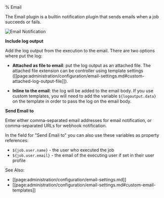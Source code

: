 % Email

The Email plugin is a builtin notification plugin that sends emails when a job succeeds or fails.


![Email Notification](../../figures/email-notification.png)


**Include log output**

Add the log output from the execution to the email. There are two options where put the log:

* **Attached as file to email**: put the log output as an attached file. 
The attached file extension can be controller using template settings ([[page:administration/configuration/email-settings.md#custom-attached-log-output-file]]).

* **Inline to the email**: the log will be added to the email body.
If you use custom templates, you will need to add the variable `${logoutput.data}` on the template in order to pass the log on the email body.

**Send Email to**

Enter either comma-separated email addresses for email notification, or comma-separated URLs for webhook notification.

In the field for "Send Email to" you can also use these variables as property references:

* `${job.user.name}` - the user who executed the job
* `${job.user.email}` - the email of the executing user if set in their user profile


See Also:

* [[page:administration/configuration/email-settings.md]]
* [[page:administration/configuration/email-settings.md#custom-email-templates]]

